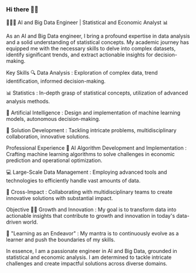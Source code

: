 ### Hi there 👋🏾

<!--
**AbdoulazizH/AbdoulazizH** is a ✨ _special_ ✨ repository because its `README.md` (this file) appears on your GitHub profile.

Here are some ideas to get you started:

- 🔭 I’m currently working on ...
- 🌱 I’m currently learning ...
- 👯 I’m looking to collaborate on ...
- 🤔 I’m looking for help with ...
- 💬 Ask me about ...
- 📫 How to reach me: ...
- 😄 Pronouns: ...
- ⚡ Fun fact: ...
-->

🧑🏾‍💻 AI and Big Data Engineer | Statistical and Economic Analyst 📊

As an AI and Big Data engineer, I bring a profound expertise in data analysis and a solid understanding of statistical concepts. My academic journey has equipped me with the necessary skills to delve into complex datasets, identify significant trends, and extract actionable insights for decision-making.

Key Skills
🔍 Data Analysis : Exploration of complex data, trend identification, informed decision-making.

📊 Statistics : In-depth grasp of statistical concepts, utilization of advanced analysis methods.

🧠 Artificial Intelligence : Design and implementation of machine learning models, autonomous decision-making.

💼 Solution Development : Tackling intricate problems, multidisciplinary collaboration, innovative solutions.

Professional Experience
💼 AI Algorithm Development and Implementation : Crafting machine learning algorithms to solve challenges in economic prediction and operational optimization.

💻 Large-Scale Data Management : Employing advanced tools and technologies to efficiently handle vast amounts of data.

🚀 Cross-Impact : Collaborating with multidisciplinary teams to create innovative solutions with substantial impact.

Objective
💪🏾 Growth and Innovation : My goal is to transform data into actionable insights that contribute to growth and innovation in today's data-driven world.

🌟 "Learning as an Endeavor" : My mantra is to continuously evolve as a learner and push the boundaries of my skills.

In essence, I am a passionate engineer in AI and Big Data, grounded in statistical and economic analysis. I am determined to tackle intricate challenges and create impactful solutions across diverse domains.


